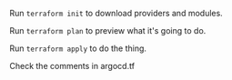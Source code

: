 Run `terraform init` to download providers and modules.

Run `terraform plan` to preview what it's going to do.

Run `terraform apply` to do the thing.

Check the comments in argocd.tf
